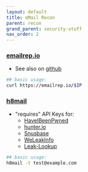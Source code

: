 ```yaml
---
layout: default
title: eMail Recon
parent: recon
grand_parent: security-stuff
nav_order: 2
---
```


### [emailrep.io](https://emailrep.io/ "official site")
- See also on [github](https://github.com/sublime-security/emailrep.io "github repository")
```bash
## basic usage:
curl https://emailrep.io/$IP
```

### [h8mail](https://github.com/khast3x/h8mail "github repository")
- "requires" API Keys for:
  - [HaveIBeenPwned](https://haveibeenpwned.com/API/Key?ref=h8mail "official site")
  - [hunter.io](https://hunter.io/users/sign_up?utm_medium=api?ref=h8mail "official site")
  - [Snusbase](https://snusbase.com/?ref=h8mail "official site")
  - [WeLeakInfo](https://weleakinfo.com/?ref=h8mail "official site")
  - [Leak-Lookup](https://leak-lookup.com/?ref=h8mail "official site")

```bash
## basic usage:
h8mail -t test@example.com
```
